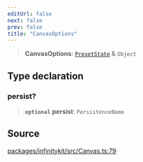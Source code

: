 ```yaml
---
editUrl: false
next: false
prev: false
title: "CanvasOptions"
---
```


> **CanvasOptions**: [`PresetState`](PresetState.md) & `Object`

## Type declaration

### persist?

> **`optional`** **persist**: `PersistenceName`

## Source

[packages/infinitykit/src/Canvas.ts:79](https://github.com/nodenogg-in/alpha-p2p/blob/d78065f/packages/infinitykit/src/Canvas.ts#L79)
